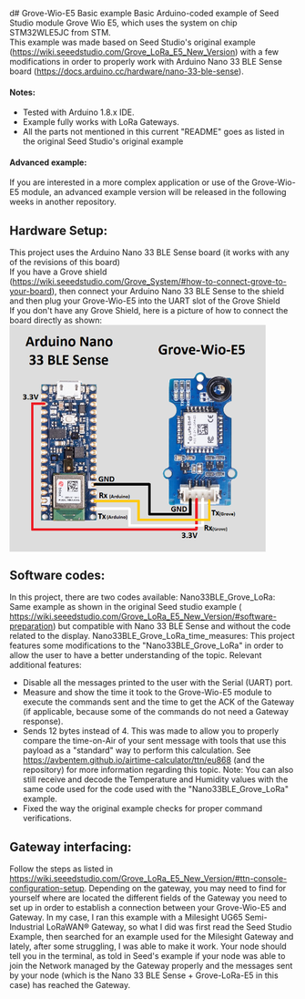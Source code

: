 d# Grove-Wio-E5 Basic example
Basic Arduino-coded example of Seed Studio module Grove Wio E5, which uses the system on chip STM32WLE5JC from STM.\
This example was made based on Seed Studio's original example (https://wiki.seeedstudio.com/Grove_LoRa_E5_New_Version) with a few modifications in order to properly work with Arduino Nano 33 BLE Sense board (https://docs.arduino.cc/hardware/nano-33-ble-sense).
#### Notes:
  * Tested with Arduino 1.8.x IDE.
  * Example fully works with LoRa Gateways.
  * All the parts not mentioned in this current "README" goes as listed in the original Seed Studio's original example
#### Advanced example:
If you are interested in a more complex application or use of the Grove-Wio-E5 module, an advanced example version will be released in the following weeks in another repository.
## Hardware Setup:
This project uses the Arduino Nano 33 BLE Sense board (it works with any of the revisions of this board)\
If you have a Grove shield (https://wiki.seeedstudio.com/Grove_System/#how-to-connect-grove-to-your-board),
then connect your Arduino Nano 33 BLE Sense to the shield and then plug your Grove-Wio-E5 into the UART slot of the Grove Shield\
If you don't have any Grove Shield, here is a picture of how to connect the board directly as shown:
<img src="https://github.com/andresoliva/Grove-Wio-E5/blob/main/pictures/nano33blesende_grove_e5_connection.png" width="450" align="center">
## Software codes:
In this project, there are two codes available:
Nano33BLE_Grove_LoRa: Same example as shown in the original Seed studio example ( https://wiki.seeedstudio.com/Grove_LoRa_E5_New_Version/#software-preparation) but compatible with Nano 33 BLE Sense and without the code related to the display.
Nano33BLE_Grove_LoRa_time_measures: This project features some modifications to the "Nano33BLE_Grove_LoRa" in order to allow the user to have a better understanding of the topic. Relevant additional features:
  * Disable all the messages printed to the user with the Serial (UART) port.
  * Measure and show the time it took to the Grove-Wio-E5 module to execute the commands sent and the time to get the ACK of the Gateway (if applicable, because some of the commands do not need a Gateway response).
  * Sends 12 bytes instead of 4. This was made to allow you to properly compare the time-on-Air of your sent message with tools that use this payload as a "standard" way to perform this calculation. See https://avbentem.github.io/airtime-calculator/ttn/eu868 (and the repository) for more information regarding this topic. Note: You can also still receive and decode the Temperature and Humidity values with the same code used for the  code used with the "Nano33BLE_Grove_LoRa" example.
  * Fixed the way the original example checks for proper command verifications.
## Gateway interfacing:
Follow the steps as listed in https://wiki.seeedstudio.com/Grove_LoRa_E5_New_Version/#ttn-console-configuration-setup. Depending on the gateway, you may need to find for yourself where are located the different fields of the Gateway you need to set up in order to establish a connection between your Grove-Wio-E5 and Gateway. In my case, I ran this example with a Milesight UG65 Semi-Industrial LoRaWAN® Gateway, so what I did was first read the Seed Studio Example, then searched for an example used for the  Milesight Gateway and lately, after some struggling, I was able to make it work. Your node should tell you in the terminal, as told in Seed's example if your node was able to join the Network managed by the Gateway properly and the messages sent by your node (which is the Nano 33 BLE Sense + Grove-LoRa-E5 in this case) has reached the Gateway.


